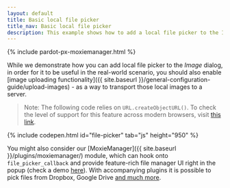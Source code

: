 ```yaml
---
layout: default
title: Basic local file picker
title_nav: Basic local file picker
description: This example shows how to add a local file picker to the Image dialog.
---
```


{% include pardot-px-moxiemanager.html %}

While we demonstrate how you can add local file picker to the *Image* dialog, in order for it to be useful in the real-world scenario, you should also enable [image uploading functionality]({{ site.baseurl }}/general-configuration-guide/upload-images) - as a way to transport those local images to a server.

> Note: The following code relies on `URL.createObjectURL()`. To check the level of support for this feature across modern browsers, visit [this link](http://caniuse.com/#search=createObjectURL).

{% include codepen.html id="file-picker" tab="js" height="950" %}

You might also consider our [MoxieManager]({{ site.baseurl }}/plugins/moxiemanager/) module, which can hook onto `file_picker_callback` and provide feature-rich file manager UI right in the popup (check a demo [here](http://www.moxiemanager.com/demos/tinymce.php)). With accompanying plugins it is possible to pick files from Dropbox, Google Drive [and much more](http://www.moxiemanager.com/documentation/index.php/Plugins).
